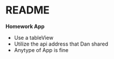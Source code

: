 # README

**Homework App**
  - Use a tableView
  - Utilize the api address that Dan shared
  - Anytype of App is fine

